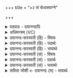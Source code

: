 +++
title = "०२ सं चेध्यस्वाग्ने"

+++
<details><summary>पदपाठः - दयानन्दादि</summary>

सम्। च॒। इ॒ध्यस्व॑। अ॒ग्ने॒। प्र। च॒। बो॒ध॒य॒। ए॒न॒म्। उत्। च॒। ति॒ष्ठ॒। म॒ह॒ते। सौभ॑गाय। मा। च॒। रि॒ष॒त्। उ॒प॒स॒त्तेत्यु॑पऽस॒त्ता। ते॒। अ॒ग्ने॒। ब्र॒ह्माणः॑। ते॒। य॒शसः॑। स॒न्तु॒। मा। अ॒न्ये। २।
</details>

<details><summary>अधिमन्त्रम् (VC)</summary>

- समिधन्यो देवताः
- अग्निर्ऋषिः
- त्रिष्टुप्
- धैवतः
</details>

<details><summary>दयानन्द-सरस्वती (हि) - विषयः</summary>

विद्वानों को ही उत्तम अधिकार पर नियुक्त करना चाहिये, इस विषय को अगले मन्त्र में कहा है ॥
</details>

<details><summary>दयानन्द-सरस्वती (हि) - पदार्थः</summary>

पदार्थान्वयभाषाः -  हे (अग्ने) अग्नि के तुल्य तेजस्वी विद्वन् ! आप (सम्, इध्यस्व) अच्छे प्रकार प्रकाशित हूजिये (च) और (एनम्) इस जिज्ञासु जन को (प्रबोधय) अच्छा बोध कराइये (च) और (महते) बड़े (सौभगाय) सौभाग्य होने के लिए (उत्, तिष्ठ) उद्यत हूजिये तथा (उपसत्ता) समीप बैठनेवाले आप सौभाग्य को (मा, रिषत्) मत बिगाडि़ये। हे (अग्ने) तेजस्विजन् ! (ते) आप के (ब्रह्माणः) चारों वेद के जाननेवाले (अन्ये) भिन्न बुद्धिवाले (च) भी (मा, सन्तु) न हो जावें (च) और (ते) आप अपने (यशसः) यश कीर्ति की उन्नति को न बिगाड़िये ॥२ ॥
</details>

<details><summary>दयानन्द-सरस्वती (हि) - भावार्थः</summary>

भावार्थभाषाः -  इस मन्त्र में वाचकलुप्तोपमालङ्कार है। जो विद्वानों से भिन्न इतर जनों को उत्तम अधिकार में नहीं युक्त करते, सदा उन्नति के लिए प्रयत्न करते और अन्याय से किसी को नहीं मारते हैं, वे कीर्त्ति और ऐश्वर्य से युक्त हो जाते हैं ॥२ ॥
</details>

<details><summary>दयानन्द-सरस्वती (सं) - विषयः</summary>

विद्वांस एवोत्तमाधिकारे योजनीया इत्याह ॥
</details>

<details><summary>दयानन्द-सरस्वती (सं) - पदार्थः</summary>

पदार्थान्वयभाषाः -  हे अग्ने त्वं समिध्यस्वैनं प्रबोधय च महते सौभगाय चोत्तिष्ठ। उपसत्ता भवान् सौभगं मा रिषत्। हे अग्ने ! ते ब्रह्माणोऽन्ये च मा सन्तु ते यशस उन्नतिं च मा रिषत् ॥२ ॥
</details>

<details><summary>दयानन्द-सरस्वती (सं) - भावार्थः</summary>

भावार्थभाषाः -  अत्र वाचकलुप्तोपमालङ्कारः। ये विद्वद्भ्यो भिन्नाञ्जनानुत्तमाऽधिकारे न योजयन्ति सदोन्नतये प्रयतन्ते, अन्यायेन कञ्चिन्न हिंसन्ति च, ते कीर्त्यैश्वर्ययुक्ता भवन्ति ॥२ ॥
</details>

<details><summary>सविता जोशी ← दयानन्दः (म) - भावार्थः</summary>

भावार्थभाषाः -  या मंत्रात वाचकलुप्तोपमालंकार आहे. जे लोक विद्वानांना अधिकारी नेमतात, इतरांना नेमत नाहीत, नेहमी उन्नतीसाठी प्रयत्न करतात. अन्यायाने कुणाला मारत नाहीत ते कीर्तिमान व ऐश्वर्यमान होतात.
</details>